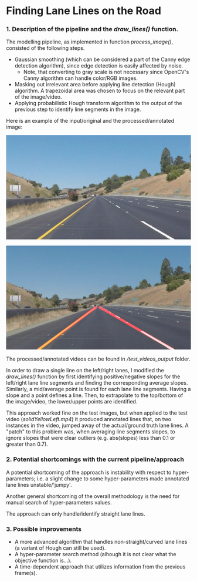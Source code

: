 # **Finding Lane Lines on the Road**


[image1]: ./test_images/output_image_solidYellowCurve2.jpg.png 
[image2]: ./test_images/solidYellowCurve2.jpg




### 1. Description of the pipeline and the *draw_lines()* function. 

The modelling pipeline, as implemented in function *process_image()*, consisted of the following steps. 

- Gaussian smoothing (which can be considered a part of the Canny edge detection algorithm), since edge detection is easily affected by noise. 
	- Note, that converting to gray scale is not necessary since OpenCV's Canny algorithm can handle color/RGB images.   
- Masking out irrelevant area before applying line detection (Hough) algorithm. A trapezoidal area was chosen to focus on the relevant part of the image/video.
- Applying probabilistic Hough transform algorithm to the output of the previous step to identify line segments in the image. 

Here is an example of the input/original and the processed/annotated image:

![alt text][image2]

![alt text][image1]

The processed/annotated videos can be found in */test\_videos_output* folder.

In order to draw a single line on the left/right lanes, I modified the *draw_lines()* function by first identifying positive/negative slopes for the left/right lane line segments and finding the corresponding average slopes. Similarly, a mid/average point is found for each lane line segments. Having a slope and a point defines a line. Then, to extrapolate to the top/bottom of the image/video, the lower/upper points are identified. 

This approach worked fine on the test images, but when applied to the test video (*solidYellowLeft.mp4*) it produced annotated lines that, on two instances in the video, jumped away of the actual/ground truth lane lines. A "patch" to this problem was, when averaging line segments slopes, to ignore slopes that were clear outliers (e.g. abs(slopes) less than 0.1 or greater than 0.7). 



### 2. Potential shortcomings with the current pipeline/approach


A potential shortcoming of the approach is instability with respect to hyper-parameters; i.e. a slight change to some hyper-parameters made annotated lane lines unstable/'jumpy'. 

Another general shortcoming of the overall methodology is the need for manual search of hyper-parameters values. 

The approach can only handle/identify straight lane lines.   


### 3. Possible improvements 

- A more advanced algorithm that handles non-straight/curved lane lines (a variant of Hough can still be used).
- A hyper-parameter search method (alhough it is not clear what the objective function is...).
- A time-dependent approach that utilizes information from the previous frame(s).  
